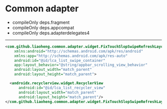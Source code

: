 # Common adapter

- compileOnly deps.fragment
- compileOnly deps.appcompat
- compileOnly deps.adapterdelegates4


---

```xml
<com.github.liaoheng.common.adapter.widget.FixTouchSlopSwipeRefreshLayout 
    xmlns:android="http://schemas.android.com/apk/res/android"
    xmlns:app="http://schemas.android.com/apk/res-auto"
    android:id="@id/lca_list_swipe_container"
    app:layout_behavior="@string/appbar_scrolling_view_behavior"
    android:layout_width="match_parent"
    android:layout_height="match_parent">

  <androidx.recyclerview.widget.RecyclerView
      android:id="@id/lca_list_recycler_view"
      android:layout_width="match_parent"
      android:layout_height="match_parent"/>
</com.github.liaoheng.common.adapter.widget.FixTouchSlopSwipeRefreshLayout>
```